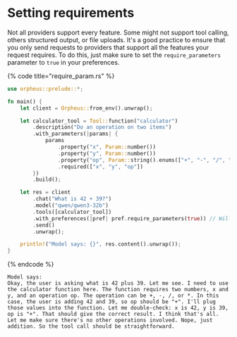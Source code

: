 # Setting requirements

Not all providers support every feature. Some might not support tool calling, others structured output, or file uploads. It's a good practice to ensure that you only send requests to providers that support all the features your request requires. To do this, just make sure to set the `require_parameters` parameter to `true` in your preferences.

{% code title="require_param.rs" %}
```rust
use orpheus::prelude::*;

fn main() {
    let client = Orpheus::from_env().unwrap();

    let calculator_tool = Tool::function("calculator")
        .description("Do an operation on two items")
        .with_parameters(|params| {
            params
                .property("x", Param::number())
                .property("y", Param::number())
                .property("op", Param::string().enums(["+", "-", "/", "*"]))
                .required(["x", "y", "op"])
        })
        .build();

    let res = client
        .chat("What is 42 + 39?")
        .model("qwen/qwen3-32b")
        .tools([calculator_tool])
        .with_preferences(|pref| pref.require_parameters(true)) // Will only send to providers that support tool calls
        .send()
        .unwrap();

    println!("Model says: {}", res.content().unwrap());
}
```
{% endcode %}

```
Model says:
Okay, the user is asking what is 42 plus 39. Let me see. I need to use the calculator function here. The function requires two numbers, x and y, and an operation op. The operation can be +, -, /, or *. In this case, the user is adding 42 and 39, so op should be "+". I'll plug those values into the function. Let me double-check: x is 42, y is 39, op is "+". That should give the correct result. I think that's all. Let me make sure there's no other operations involved. Nope, just addition. So the tool call should be straightforward.
```

